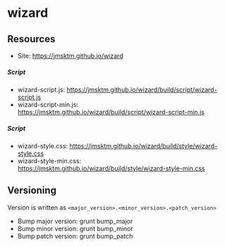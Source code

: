 # wizard

Resources
---------
* Site: <https://jmsktm.github.io/wizard>  
  
##### Script
* wizard-script.js: <https://jmsktm.github.io/wizard/build/script/wizard-script.js>
* wizard-script-min.js: <https://jmsktm.github.io/wizard/build/script/wizard-script-min.js>

##### Script
* wizard-style.css: <https://jmsktm.github.io/wizard/build/style/wizard-style.css>
* wizard-style-min.css: <https://jmsktm.github.io/wizard/build/style/wizard-style-min.css>

Versioning
----------
Version is written as `<major_version>.<minor_version>.<patch_version>`  

* Bump major version: grunt bump_major
* Bump minor version: grunt bump_minor
* Bump patch version: grunt bump_patch